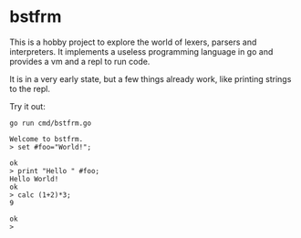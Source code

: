 # bstfrm

This is a hobby project to explore the world of lexers, parsers and interpreters.
It implements a useless programming language in go and provides a vm and a repl to run code.

It is in a very early state, but a few things already work, like printing strings to the repl.

Try it out:

`go run cmd/bstfrm.go`

```
Welcome to bstfrm.
> set #foo="World!";

ok
> print "Hello " #foo;
Hello World!
ok
> calc (1+2)*3;
9

ok
> 

```